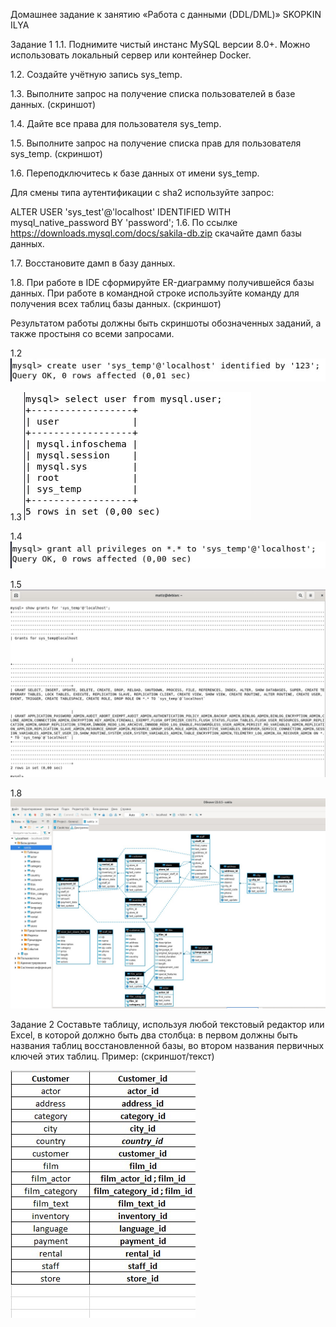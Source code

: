 Домашнее задание к занятию «Работа с данными (DDL/DML)» SKOPKIN ILYA

Задание 1
1.1. Поднимите чистый инстанс MySQL версии 8.0+. Можно использовать локальный сервер или контейнер Docker.

1.2. Создайте учётную запись sys_temp.

1.3. Выполните запрос на получение списка пользователей в базе данных. (скриншот)

1.4. Дайте все права для пользователя sys_temp.

1.5. Выполните запрос на получение списка прав для пользователя sys_temp. (скриншот)

1.6. Переподключитесь к базе данных от имени sys_temp.

Для смены типа аутентификации с sha2 используйте запрос:

ALTER USER 'sys_test'@'localhost' IDENTIFIED WITH mysql_native_password BY 'password';
1.6. По ссылке https://downloads.mysql.com/docs/sakila-db.zip скачайте дамп базы данных.

1.7. Восстановите дамп в базу данных.

1.8. При работе в IDE сформируйте ER-диаграмму получившейся базы данных. При работе в командной строке используйте команду для получения всех таблиц базы данных. (скриншот)

Результатом работы должны быть скриншоты обозначенных заданий, а также простыня со всеми запросами.



1.2  ![alt text](https://github.com/matiz86/git_hw-12.2/blob/main/Screenshot_10.jpg)
 
1.3  ![alt text](https://github.com/matiz86/git_hw-12.2/blob/main/Screenshot_2.jpg)
 
1.4  ![alt text](https://github.com/matiz86/git_hw-12.2/blob/main/Screenshot_1.jpg)

1.5  ![alt text](https://github.com/matiz86/git_hw-12.2/blob/main/Screenshot_3.jpg)

1.8  ![alt text](https://github.com/matiz86/git_hw-12.2/blob/main/Screenshot_5.jpg)

Задание 2
Составьте таблицу, используя любой текстовый редактор или Excel, в которой должно быть два столбца: в первом должны быть названия таблиц восстановленной базы, во втором названия первичных ключей этих таблиц. Пример: (скриншот/текст)


![alt text](https://github.com/matiz86/git_hw-12.2/blob/main/Screenshot_6.jpg)
